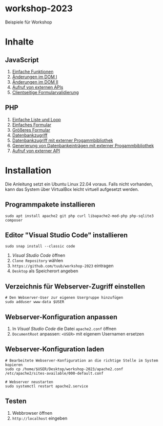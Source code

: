 # workshop-2023
Beispiele für Workshop

# Inhalte

## JavaScript

1. <a href="javascript/example01/">Einfache Funktionen</a>
2. <a href="javascript/example02/">Änderungen im DOM I</a>
3. <a href="javascript/example03/">Änderungen im DOM II</a>
4. <a href="javascript/example04/">Aufruf von externen APIs</a>
5. <a href="javascript/example05/">Clientseitige Formularvalidierung</a>

## PHP

1. <a href="php/example01/">Einfache Liste und Loop</a>
2. <a href="php/example02/">Einfaches Formular</a>
3. <a href="php/example03/">Größeres Formular</a>
4. <a href="php/example04/">Datenbankzugriff</a>
5. <a href="php/example05/">Datenbankzugriff mit externer Progammbibliothek</a>
6. <a href="php/example06/">Generierung von Datenbankeinträgen mit externer Progammbibliothek</a>
7. <a href="php/example07/">Aufruf von externer API</a>

# Installation

Die Anleitung setzt ein Ubuntu Linux 22.04 voraus. Falls nicht vorhanden, kann das System über VirtualBox leicht virtuell aufgesetzt werden. 

## Programmpakete installieren
```
sudo apt install apache2 git php curl libapache2-mod-php php-sqlite3 composer
```

## Editor "Visual Studio Code" installieren

```
sudo snap install --classic code
```

1. _Visual Studio Code_ öffnen
2. `Clone Repository` wählen
3. `https://github.com/tuub/workshop-2023` eintragen
4. `Desktop` als Speicherort angeben

## Verzeichnis für Webserver-Zugriff einstellen
```
# Den Webserver-User zur eigenen Usergruppe hinzufügen
sudo adduser www-data $USER
```

## Webserver-Konfiguration anpassen

1. In _Visual Studio Code_ die Datei `apache2.conf` öffnen
2. `DocumentRoot` anpassen: `<USER>` mit eigenem Usernamen ersetzen

## Webserver-Konfiguration laden
```
# Bearbeitete Webserver-Konfiguration an die richtige Stelle im System kopieren
sudo cp /home/$USER/Desktop/workshop-2023/apache2.conf /etc/apache2/sites-available/000-default.conf

# Webserver neustarten
sudo systemctl restart apache2.service
```

## Testen

1. Webbrowser öffnen
2. `http://localhost` eingeben